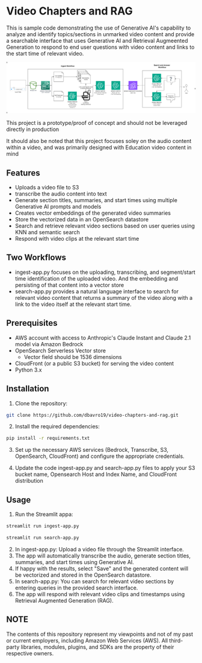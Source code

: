 
# Video Chapters and RAG

This is sample code demonstrating the use of Generative AI's capability to analyze and identify topics/sections in unmarked video content and provide a searchable interface that uses Generative AI and Retrieval Augmeented Generation to respond to end user questions with video content and links to the start time of relevant video. 

![Architecture and workflow diagram](https://github.com/dbavro19/video-chapters-and-rag/blob/main/video-sections-Fuzzy-v2-RAG.drawio.png)

This project is a prototype/proof of concept and should not be leveraged directly in production

It should also be noted that this project focuses soley on the audio content within a video, and was primarily designed with Education video content in mind

## Features

- Uploads a video file to S3
- transcribe the audio content into text
- Generate section titles, summaries, and start times using multiple Generative AI prompts and models
- Creates vector embeddings of the generated video summaries 
- Store the vectorized data in an OpenSearch datastore
- Search and retrieve relevant video sections based on user queries using KNN and semantic search
- Respond with video clips at the relevant start time

## Two Workflows
 - ingest-app.py focuses on the uploading, transcribing, and segment/start time identification of the uploaded video. And the embedding and persisting of that content into a vector store
- search-app.py provides a natural language interface to search for relevant video content that returns a summary of the video along with a link to the video itself at the relevant start time.

## Prerequisites

* AWS account with access to Anthropic's Claude Instant and Claude 2.1 model via Amazon Bedrock
* OpenSearch Serverless Vector store
    * Vector field should be 1536 dimensions
* CloudFront (or a public S3 bucket) for serving the video content
* Python 3.x


## Installation

1. Clone the repository:

```bash
git clone https://github.com/dbavro19/video-chapters-and-rag.git
```

2. Install the required dependencies:

```bash
pip install -r requirements.txt
```

3. Set up the necessary AWS services (Bedrock, Transcribe, S3, OpenSearch, CloudFront) and configure the appropriate credentials.

4. Update the code ingest-app.py and search-app.py files to apply your S3 bucket name, Opensearch Host and Index Name, and CloudFront distribution

## Usage

1. Run the Streamlit appa:

```bash
streamlit run ingest-app.py
```

```bash
streamlit run search-app.py
```

2. In ingest-app.py: Upload a video file through the Streamlit interface.
3. The app will automatically transcribe the audio, generate section titles, summaries, and start times using Generative AI.
4. If happy with the results, select "Save" and the generated content will be vectorized and stored in the OpenSearch datastore.
5. In search-app.py: You can search for relevant video sections by entering queries in the provided search interface.
6. The app will respond with relevant video clips and timestamps using Retrieval Augmented Generation (RAG).


## NOTE

The contents of this repository represent my viewpoints and not of my past or current employers, including Amazon Web Services (AWS). All third-party libraries, modules, plugins, and SDKs are the property of their respective owners.

```
